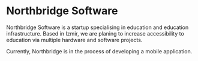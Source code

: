 # Northbridge Software

Northbridge Software is a startup specialising in education and education infrastructure. Based in Izmir, we are planing to increase accessibility to education via multiple hardware and software projects.

Currently, Northbridge is in the process of developing a mobile application.

